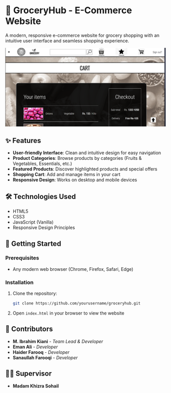 # 🛒 GroceryHub - E-Commerce Website

A modern, responsive e-commerce website for grocery shopping with an intuitive user interface and seamless shopping experience.

![GroceryHub Preview](preview.png)

## ✨ Features

- **User-friendly Interface**: Clean and intuitive design for easy navigation
- **Product Categories**: Browse products by categories (Fruits & Vegetables, Essentials, etc.)
- **Featured Products**: Discover highlighted products and special offers
- **Shopping Cart**: Add and manage items in your cart
- **Responsive Design**: Works on desktop and mobile devices

## 🛠️ Technologies Used

- HTML5
- CSS3
- JavaScript (Vanilla)
- Responsive Design Principles



## 🏁 Getting Started

### Prerequisites

- Any modern web browser (Chrome, Firefox, Safari, Edge)

### Installation

1. Clone the repository:
   ```bash
   git clone https://github.com/yourusername/groceryhub.git
   ```

2. Open `index.html` in your browser to view the website


## 👥 Contributors

- **M. Ibrahim Kiani** - *Team Lead & Developer*
- **Eman Ali** - *Developer*
- **Haider Farooq** - *Developer*
- **Sanaullah Farooqi** - *Developer*

## 👨‍🏫 Supervisor

- **Madam Khizra Sohail**
